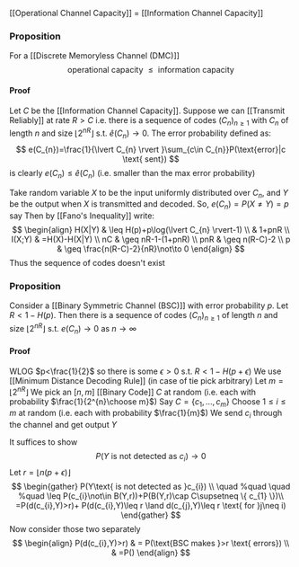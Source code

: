 [[Operational Channel Capacity]] = [[Information Channel Capacity]]

### Proposition
For a [[Discrete Memoryless Channel (DMC)]] 
$$
\text{operational capacity }\leq \text{ information capacity}
$$
#### Proof
Let $C$ be the [[Information Channel Capacity]]. Suppose we can [[Transmit Reliably]] at rate $R>C$ i.e. there is a sequence of codes $(C_{n})_{n\geq 1}$ with $C_{n}$ of length $n$ and size $\lfloor 2^{nR} \rfloor$ s.t. $\hat{e}(C_{n})\to 0$.
The error probability defined as:
$$
e(C_{n})=\frac{1}{\lvert C_{n} \rvert }\sum_{c\in C_{n}}P(\text{error}|c \text{ sent})
$$
is clearly $e(C_{n})\leq \hat{e}(C_{n})$ (i.e. smaller than the max error probability)

Take random variable $X$ to be the input uniformly distributed over $C_{n}$, and $Y$ be the output when $X$ is transmitted and decoded. 
So, $e(C_{n})=P(X\neq Y)=p$ say
Then by [[Fano's Inequality]] write:
$$
\begin{align}
H(X|Y) & \leq H(p)+p\log(\lvert C_{n} \rvert-1) \\
 & 1+pnR \\
I(X;Y) & =H(X)-H(X|Y) \\
nC & \geq nR-1-(1+pnR) \\
pnR & \geq n(R-C)-2 \\
p & \geq \frac{n(R-C)-2}{nR}\not\to 0
\end{align}
$$
Thus the sequence of codes doesn't exist 

### Proposition
Consider a [[Binary Symmetric Channel (BSC)]] with error probability $p$. Let $R<1-H(p)$. Then there is a sequence of codes $(C_{n})_{n\geq 1}$ of length $n$ and size $\lfloor 2^{nR} \rfloor$ s.t. $e(C_{n})\to 0$ as $n\to \infty$
#### Proof
WLOG $p<\frac{1}{2}$ so there is some $\epsilon>0$ s.t. $R<1-H(p+\epsilon)$
We use [[Minimum Distance Decoding Rule]] (in case of tie pick arbitrary)
Let $m=\lfloor 2^{nR} \rfloor$
We pick an $[n,m]$ [[Binary Code]] $C$ at random 
(i.e. each with probability $\frac{1}{2^{n}\choose m}$) 
Say $C=\{ c_{1},\dots,c_{m} \}$
Choose $1\leq i\leq m$ at random (i.e. each with probability $\frac{1}{m}$) 
We send $c_{i}$ through the channel and get output $Y$ 

It suffices to show 
$$
P(Y\text{ is not detected as }c_{i})\to 0
$$
Let $r=\lfloor n(p+\epsilon) \rfloor$
$$
\begin{gather}
P(Y\text{ is not detected as }c_{i}) \\
\quad %quad
\quad %quad
\leq P(c_{i}\not\in B(Y,r))+P(B(Y,r)\cap C\supsetneq \{ c_{1} \})\\
=P(d(c_{i},Y)>r)+ P(d(c_{i},Y)\leq r \land d(c_{j},Y)\leq r \text{ for }j\neq i)
\end{gather}
$$
Now consider those two separately 
$$
\begin{align}
P(d(c_{i},Y)>r)  & = P(\text{BSC makes }>r \text{ errors}) \\
 & =P()
\end{align}
$$
